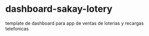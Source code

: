 # dashboard-sakay-lotery
template de dashboard para app de ventas de loterias y recargas telefonicas
